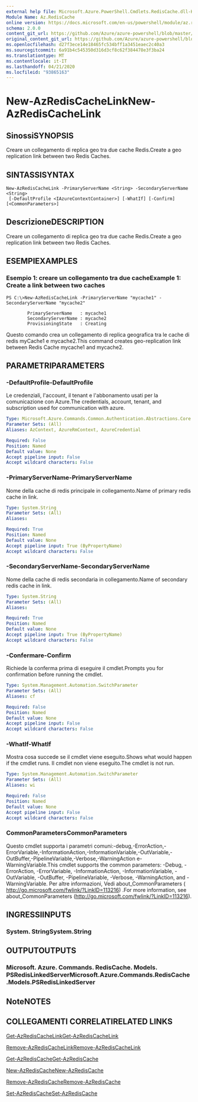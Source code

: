 ```yaml
---
external help file: Microsoft.Azure.PowerShell.Cmdlets.RedisCache.dll-Help.xml
Module Name: Az.RedisCache
online version: https://docs.microsoft.com/en-us/powershell/module/az.rediscache/new-azrediscachelink
schema: 2.0.0
content_git_url: https://github.com/Azure/azure-powershell/blob/master/src/RedisCache/RedisCache/help/New-AzRedisCacheLink.md
original_content_git_url: https://github.com/Azure/azure-powershell/blob/master/src/RedisCache/RedisCache/help/New-AzRedisCacheLink.md
ms.openlocfilehash: d27f3ece14e18465fc534bff1a3451eaec2c40a3
ms.sourcegitcommit: 6a91b4c545350d316d3cf8c62f384478e3f3ba24
ms.translationtype: MT
ms.contentlocale: it-IT
ms.lasthandoff: 04/21/2020
ms.locfileid: "93865163"
---
```

# <span data-ttu-id="be17b-101">New-AzRedisCacheLink</span><span class="sxs-lookup"><span data-stu-id="be17b-101">New-AzRedisCacheLink</span></span>

## <span data-ttu-id="be17b-102">Sinossi</span><span class="sxs-lookup"><span data-stu-id="be17b-102">SYNOPSIS</span></span>
<span data-ttu-id="be17b-103">Creare un collegamento di replica geo tra due cache Redis.</span><span class="sxs-lookup"><span data-stu-id="be17b-103">Create a geo replication link between two Redis Caches.</span></span>

## <span data-ttu-id="be17b-104">SINTASSI</span><span class="sxs-lookup"><span data-stu-id="be17b-104">SYNTAX</span></span>

```
New-AzRedisCacheLink -PrimaryServerName <String> -SecondaryServerName <String>
 [-DefaultProfile <IAzureContextContainer>] [-WhatIf] [-Confirm] [<CommonParameters>]
```

## <span data-ttu-id="be17b-105">Descrizione</span><span class="sxs-lookup"><span data-stu-id="be17b-105">DESCRIPTION</span></span>
<span data-ttu-id="be17b-106">Creare un collegamento di replica geo tra due cache Redis.</span><span class="sxs-lookup"><span data-stu-id="be17b-106">Create a geo replication link between two Redis Caches.</span></span>

## <span data-ttu-id="be17b-107">ESEMPI</span><span class="sxs-lookup"><span data-stu-id="be17b-107">EXAMPLES</span></span>

### <span data-ttu-id="be17b-108">Esempio 1: creare un collegamento tra due cache</span><span class="sxs-lookup"><span data-stu-id="be17b-108">Example 1: Create a link between two caches</span></span>
```
PS C:\>New-AzRedisCacheLink -PrimaryServerName "mycache1" -SecondaryServerName "mycache2"

        PrimaryServerName   : mycache1
        SecondaryServerName : mycache2
        ProvisioningState   : Creating
```

<span data-ttu-id="be17b-109">Questo comando crea un collegamento di replica geografica tra le cache di redis myCache1 e mycache2.</span><span class="sxs-lookup"><span data-stu-id="be17b-109">This command creates geo-replication link between Redis Cache mycache1 and mycache2.</span></span>

## <span data-ttu-id="be17b-110">PARAMETRI</span><span class="sxs-lookup"><span data-stu-id="be17b-110">PARAMETERS</span></span>

### <span data-ttu-id="be17b-111">-DefaultProfile</span><span class="sxs-lookup"><span data-stu-id="be17b-111">-DefaultProfile</span></span>
<span data-ttu-id="be17b-112">Le credenziali, l'account, il tenant e l'abbonamento usati per la comunicazione con Azure.</span><span class="sxs-lookup"><span data-stu-id="be17b-112">The credentials, account, tenant, and subscription used for communication with azure.</span></span>

```yaml
Type: Microsoft.Azure.Commands.Common.Authentication.Abstractions.Core.IAzureContextContainer
Parameter Sets: (All)
Aliases: AzContext, AzureRmContext, AzureCredential

Required: False
Position: Named
Default value: None
Accept pipeline input: False
Accept wildcard characters: False
```

### <span data-ttu-id="be17b-113">-PrimaryServerName</span><span class="sxs-lookup"><span data-stu-id="be17b-113">-PrimaryServerName</span></span>
<span data-ttu-id="be17b-114">Nome della cache di redis principale in collegamento.</span><span class="sxs-lookup"><span data-stu-id="be17b-114">Name of primary redis cache in link.</span></span>

```yaml
Type: System.String
Parameter Sets: (All)
Aliases:

Required: True
Position: Named
Default value: None
Accept pipeline input: True (ByPropertyName)
Accept wildcard characters: False
```

### <span data-ttu-id="be17b-115">-SecondaryServerName</span><span class="sxs-lookup"><span data-stu-id="be17b-115">-SecondaryServerName</span></span>
<span data-ttu-id="be17b-116">Nome della cache di redis secondaria in collegamento.</span><span class="sxs-lookup"><span data-stu-id="be17b-116">Name of secondary redis cache in link.</span></span>

```yaml
Type: System.String
Parameter Sets: (All)
Aliases:

Required: True
Position: Named
Default value: None
Accept pipeline input: True (ByPropertyName)
Accept wildcard characters: False
```

### <span data-ttu-id="be17b-117">-Confermare</span><span class="sxs-lookup"><span data-stu-id="be17b-117">-Confirm</span></span>
<span data-ttu-id="be17b-118">Richiede la conferma prima di eseguire il cmdlet.</span><span class="sxs-lookup"><span data-stu-id="be17b-118">Prompts you for confirmation before running the cmdlet.</span></span>

```yaml
Type: System.Management.Automation.SwitchParameter
Parameter Sets: (All)
Aliases: cf

Required: False
Position: Named
Default value: None
Accept pipeline input: False
Accept wildcard characters: False
```

### <span data-ttu-id="be17b-119">-WhatIf</span><span class="sxs-lookup"><span data-stu-id="be17b-119">-WhatIf</span></span>
<span data-ttu-id="be17b-120">Mostra cosa succede se il cmdlet viene eseguito.</span><span class="sxs-lookup"><span data-stu-id="be17b-120">Shows what would happen if the cmdlet runs.</span></span>
<span data-ttu-id="be17b-121">Il cmdlet non viene eseguito.</span><span class="sxs-lookup"><span data-stu-id="be17b-121">The cmdlet is not run.</span></span>

```yaml
Type: System.Management.Automation.SwitchParameter
Parameter Sets: (All)
Aliases: wi

Required: False
Position: Named
Default value: None
Accept pipeline input: False
Accept wildcard characters: False
```

### <span data-ttu-id="be17b-122">CommonParameters</span><span class="sxs-lookup"><span data-stu-id="be17b-122">CommonParameters</span></span>
<span data-ttu-id="be17b-123">Questo cmdlet supporta i parametri comuni:-debug,-ErrorAction,-ErrorVariable,-InformationAction,-InformationVariable,-OutVariable,-OutBuffer,-PipelineVariable,-Verbose,-WarningAction e-WarningVariable.</span><span class="sxs-lookup"><span data-stu-id="be17b-123">This cmdlet supports the common parameters: -Debug, -ErrorAction, -ErrorVariable, -InformationAction, -InformationVariable, -OutVariable, -OutBuffer, -PipelineVariable, -Verbose, -WarningAction, and -WarningVariable.</span></span> <span data-ttu-id="be17b-124">Per altre informazioni, Vedi about_CommonParameters ( http://go.microsoft.com/fwlink/?LinkID=113216) .</span><span class="sxs-lookup"><span data-stu-id="be17b-124">For more information, see about_CommonParameters (http://go.microsoft.com/fwlink/?LinkID=113216).</span></span>

## <span data-ttu-id="be17b-125">INGRESSI</span><span class="sxs-lookup"><span data-stu-id="be17b-125">INPUTS</span></span>

### <span data-ttu-id="be17b-126">System. String</span><span class="sxs-lookup"><span data-stu-id="be17b-126">System.String</span></span>

## <span data-ttu-id="be17b-127">OUTPUT</span><span class="sxs-lookup"><span data-stu-id="be17b-127">OUTPUTS</span></span>

### <span data-ttu-id="be17b-128">Microsoft. Azure. Commands. RedisCache. Models. PSRedisLinkedServer</span><span class="sxs-lookup"><span data-stu-id="be17b-128">Microsoft.Azure.Commands.RedisCache.Models.PSRedisLinkedServer</span></span>

## <span data-ttu-id="be17b-129">Note</span><span class="sxs-lookup"><span data-stu-id="be17b-129">NOTES</span></span>

## <span data-ttu-id="be17b-130">COLLEGAMENTI CORRELATI</span><span class="sxs-lookup"><span data-stu-id="be17b-130">RELATED LINKS</span></span>

[<span data-ttu-id="be17b-131">Get-AzRedisCacheLink</span><span class="sxs-lookup"><span data-stu-id="be17b-131">Get-AzRedisCacheLink</span></span>](./Get-AzRedisCacheLink.md)

[<span data-ttu-id="be17b-132">Remove-AzRedisCacheLink</span><span class="sxs-lookup"><span data-stu-id="be17b-132">Remove-AzRedisCacheLink</span></span>](./Remove-AzRedisCacheLink.md)

[<span data-ttu-id="be17b-133">Get-AzRedisCache</span><span class="sxs-lookup"><span data-stu-id="be17b-133">Get-AzRedisCache</span></span>](./Get-AzRedisCache.md)

[<span data-ttu-id="be17b-134">New-AzRedisCache</span><span class="sxs-lookup"><span data-stu-id="be17b-134">New-AzRedisCache</span></span>](./New-AzRedisCache.md)

[<span data-ttu-id="be17b-135">Remove-AzRedisCache</span><span class="sxs-lookup"><span data-stu-id="be17b-135">Remove-AzRedisCache</span></span>](./Remove-AzRedisCache.md)

[<span data-ttu-id="be17b-136">Set-AzRedisCache</span><span class="sxs-lookup"><span data-stu-id="be17b-136">Set-AzRedisCache</span></span>](./Set-AzRedisCache.md)